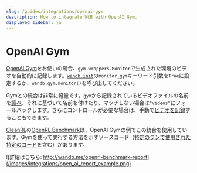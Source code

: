 ```yaml
---
slug: /guides/integrations/openai-gym
description: How to integrate W&B with OpenAI Gym.
displayed_sidebar: ja
---
```


# OpenAI Gym

[OpenAI Gym](https://gym.openai.com/)をお使いの場合、`gym.wrappers.Monitor`で生成された環境のビデオを自動的に記録します。[`wandb.init`](../../../ref/python/init.md)の`monitor_gym`キーワード引数を`True`に設定するか、`wandb.gym.monitor()`を呼び出してください。

Gymとの統合は非常に軽量です。`gym`から記録されているビデオファイルの名前を[調べ](https://github.com/wandb/wandb/blob/master/wandb/integration/gym/__init__.py#L15)、それに基づいて名前を付けたり、マッチしない場合は`"videos"`にフォールバックします。さらにコントロールが必要な場合は、手動で[ビデオを記録](../../track/log/media.md)することもできます。

[CleanRL](https://github.com/vwxyzjn/cleanrl)の[OpenRL Benchmark](http://wandb.me/openrl-benchmark-report)は、OpenAI Gymの例でこの統合を使用しています。Gymを使って実行する方法を示すソースコード（[特定のランで使用された特定のコード](https://wandb.ai/cleanrl/cleanrl.benchmark/runs/2jrqfugg/code?workspace=user-costa-huang)を含む）があります。

![詳細はこちら: http://wandb.me/openrl-benchmark-report](/images/integrations/open_ai_report_example.png)